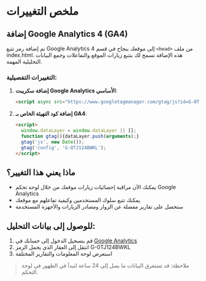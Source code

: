 # ملخص التغييرات

## إضافة Google Analytics 4 (GA4)

تم إضافة رمز تتبع Google Analytics 4 إلى موقعك بنجاح في قسم `<head>` من ملف index.html. هذه الإضافة تسمح لك بتتبع زيارات الموقع والتفاعلات وجمع البيانات التحليلية المهمة.

### التغييرات التفصيلية:

1. **إضافة سكريبت Google Analytics الأساسي**:
   ```html
   <script async src="https://www.googletagmanager.com/gtag/js?id=G-0TJ124BWKL"></script>
   ```

2. **إضافة كود التهيئة الخاص بـ GA4**:
   ```html
   <script>
     window.dataLayer = window.dataLayer || [];
     function gtag(){dataLayer.push(arguments);}
     gtag('js', new Date());
     gtag('config', 'G-0TJ124BWKL');
   </script>
   ```

## ماذا يعني هذا التغيير؟

- يمكنك الآن مراقبة إحصائيات زيارات موقعك من خلال لوحة تحكم Google Analytics
- يمكنك تتبع سلوك المستخدمين وكيفية تفاعلهم مع موقعك
- ستحصل على تقارير مفصلة عن الزوار ومصادر الزيارات والأجهزة المستخدمة

## للوصول إلى بيانات التحليل:

1. قم بتسجيل الدخول إلى حسابك في [Google Analytics](https://analytics.google.com/)
2. انتقل إلى العقار الذي يحمل الرمز G-0TJ124BWKL
3. استعرض لوحة المعلومات والتقارير المختلفة

> ملاحظة: قد تستغرق البيانات ما يصل إلى 24 ساعة لتبدأ في الظهور في لوحة التحكم.

